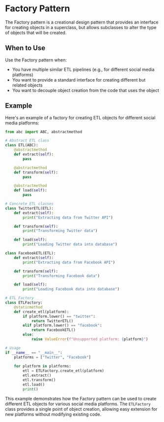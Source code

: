 # Factory Pattern

The Factory pattern is a creational design pattern that provides an interface for creating objects in a superclass, but allows subclasses to alter the type of objects that will be created.

## When to Use

Use the Factory pattern when:
- You have multiple similar ETL pipelines (e.g., for different social media platforms)
- You want to provide a standard interface for creating different but related objects
- You want to decouple object creation from the code that uses the object

## Example

Here's an example of a factory for creating ETL objects for different social media platforms:

```python
from abc import ABC, abstractmethod

# Abstract ETL class
class ETL(ABC):
    @abstractmethod
    def extract(self):
        pass

    @abstractmethod
    def transform(self):
        pass

    @abstractmethod
    def load(self):
        pass

# Concrete ETL classes
class TwitterETL(ETL):
    def extract(self):
        print("Extracting data from Twitter API")

    def transform(self):
        print("Transforming Twitter data")

    def load(self):
        print("Loading Twitter data into database")

class FacebookETL(ETL):
    def extract(self):
        print("Extracting data from Facebook API")

    def transform(self):
        print("Transforming Facebook data")

    def load(self):
        print("Loading Facebook data into database")

# ETL Factory
class ETLFactory:
    @staticmethod
    def create_etl(platform):
        if platform.lower() == "twitter":
            return TwitterETL()
        elif platform.lower() == "facebook":
            return FacebookETL()
        else:
            raise ValueError(f"Unsupported platform: {platform}")

# Usage
if __name__ == "__main__":
    platforms = ["Twitter", "Facebook"]
    
    for platform in platforms:
        etl = ETLFactory.create_etl(platform)
        etl.extract()
        etl.transform()
        etl.load()
        print()
```

This example demonstrates how the Factory pattern can be used to create different ETL objects for various social media platforms. The `ETLFactory` class provides a single point of object creation, allowing easy extension for new platforms without modifying existing code.
